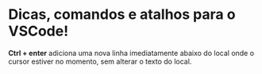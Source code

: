 # Dicas, comandos e atalhos para o VSCode! 

**Ctrl + enter**
adiciona uma nova linha imediatamente abaixo do local onde o cursor estiver no momento, sem alterar o texto do local.